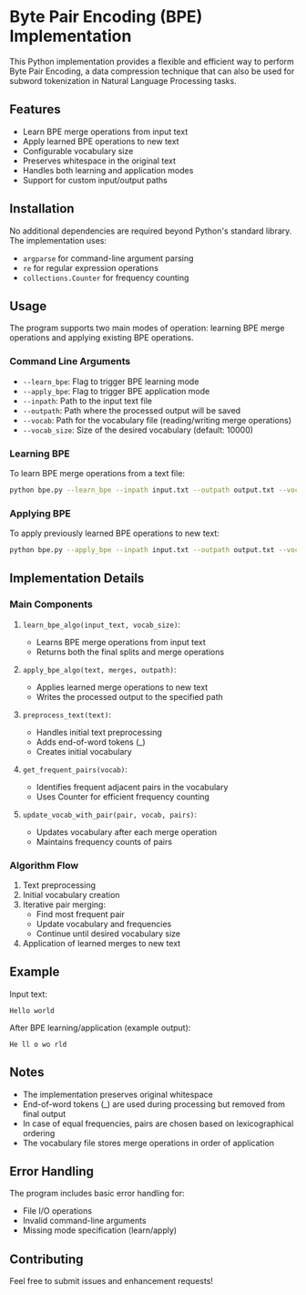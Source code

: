# Byte Pair Encoding (BPE) Implementation

This Python implementation provides a flexible and efficient way to perform Byte Pair Encoding, a data compression technique that can also be used for subword tokenization in Natural Language Processing tasks.

## Features

- Learn BPE merge operations from input text
- Apply learned BPE operations to new text
- Configurable vocabulary size
- Preserves whitespace in the original text
- Handles both learning and application modes
- Support for custom input/output paths

## Installation

No additional dependencies are required beyond Python's standard library. The implementation uses:

- `argparse` for command-line argument parsing
- `re` for regular expression operations
- `collections.Counter` for frequency counting

## Usage

The program supports two main modes of operation: learning BPE merge operations and applying existing BPE operations.

### Command Line Arguments

- `--learn_bpe`: Flag to trigger BPE learning mode
- `--apply_bpe`: Flag to trigger BPE application mode
- `--inpath`: Path to the input text file
- `--outpath`: Path where the processed output will be saved
- `--vocab`: Path for the vocabulary file (reading/writing merge operations)
- `--vocab_size`: Size of the desired vocabulary (default: 10000)

### Learning BPE

To learn BPE merge operations from a text file:

```bash
python bpe.py --learn_bpe --inpath input.txt --outpath output.txt --vocab vocab.txt --vocab_size 1000
```

### Applying BPE

To apply previously learned BPE operations to new text:

```bash
python bpe.py --apply_bpe --inpath input.txt --outpath output.txt --vocab vocab.txt
```

## Implementation Details

### Main Components

1. `learn_bpe_algo(input_text, vocab_size)`:

   - Learns BPE merge operations from input text
   - Returns both the final splits and merge operations

2. `apply_bpe_algo(text, merges, outpath)`:

   - Applies learned merge operations to new text
   - Writes the processed output to the specified path

3. `preprocess_text(text)`:

   - Handles initial text preprocessing
   - Adds end-of-word tokens (\_)
   - Creates initial vocabulary

4. `get_frequent_pairs(vocab)`:

   - Identifies frequent adjacent pairs in the vocabulary
   - Uses Counter for efficient frequency counting

5. `update_vocab_with_pair(pair, vocab, pairs)`:
   - Updates vocabulary after each merge operation
   - Maintains frequency counts of pairs

### Algorithm Flow

1. Text preprocessing
2. Initial vocabulary creation
3. Iterative pair merging:
   - Find most frequent pair
   - Update vocabulary and frequencies
   - Continue until desired vocabulary size
4. Application of learned merges to new text

## Example

Input text:

```
Hello world
```

After BPE learning/application (example output):

```
He ll o wo rld
```

## Notes

- The implementation preserves original whitespace
- End-of-word tokens (\_) are used during processing but removed from final output
- In case of equal frequencies, pairs are chosen based on lexicographical ordering
- The vocabulary file stores merge operations in order of application

## Error Handling

The program includes basic error handling for:

- File I/O operations
- Invalid command-line arguments
- Missing mode specification (learn/apply)

## Contributing

Feel free to submit issues and enhancement requests!
